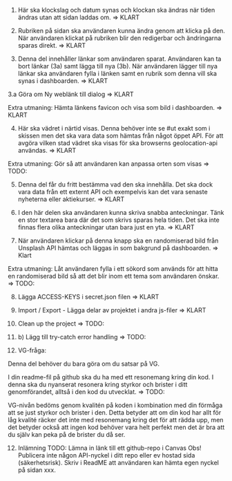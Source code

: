 

1. Här ska klockslag och datum synas och klockan ska ändras när tiden ändras utan att sidan laddas om.
=> KLART

2. Rubriken på sidan ska användaren kunna ändra genom att klicka på den. När användaren klickat på rubriken blir den redigerbar och ändringarna sparas direkt.
=> KLART

3. Denna del innehåller länkar som användaren sparat. Användaren kan ta bort länkar (3a) samt lägga till nya (3b). När användaren lägger till nya länkar ska användaren fylla i länken samt en rubrik som denna vill ska synas i dashboarden.
=> KLART

3.a Göra om Ny weblänk till dialog
=> KLART

Extra utmaning: Hämta länkens favicon och visa som bild i dashboarden.
=> KLART

4. Här ska vädret i närtid visas. Denna behöver inte se #ut exakt som i skissen men det ska vara data som hämtas från något öppet API. För att avgöra vilken stad vädret ska visas för ska browserns geolocation-api användas.
=> KLART

Extra utmaning: Gör så att användaren kan anpassa orten som visas
=> TODO:

5. Denna del får du fritt bestämma vad den ska innehålla. Det ska dock vara data från ett externt API och exempelvis kan det vara senaste nyheterna eller aktiekurser.
=> KLART

6. I den här delen ska användaren kunna skriva snabba anteckningar. Tänk en stor textarea bara där det som skrivs sparas hela tiden. Det ska inte finnas flera olika anteckningar utan bara just en yta.
=> KLART

7. När användaren klickar på denna knapp ska en randomiserad bild från Unsplash API hämtas och läggas in som bakgrund på dashboarden.
=> Klart

Extra utmaning: Låt användaren fylla i ett sökord som används för att hitta en randomiserad bild så att det blir inom ett tema som användaren önskar.
=> TODO:
 
8. Lägga ACCESS-KEYS i secret.json filen 
=> KLART

9. Import / Export  - Lägga delar av projektet i andra js-filer 
=> KLART

10. Clean up the project
=> TODO:

10. b) Lägg till try-catch error handling
=> TODO: 

11. VG-fråga:

Denna del behöver du bara göra om du satsar på VG.

I din readme-fil på github ska du ha med ett resonemang kring din kod. I denna ska du nyanserat resonera kring styrkor och brister i ditt genomförandet, alltså i den kod du utvecklat.
=> TODO:

VG-nivån bedöms genom kvalitén på koden i kombination med din förmåga att se just styrkor och brister i den. Detta betyder att om din kod har allt för låg kvalité räcker det inte med resonemang kring det för att rädda upp, men det betyder också att ingen kod behöver vara helt perfekt men det är bra att du själv kan peka på de brister du då ser.

 

12. Inlämning  TODO:
Lämna in länk till ett github-repo i Canvas
Obs! Publicera inte någon API-nyckel i ditt repo eller ev hostad sida (säkerhetsrisk). Skriv i ReadME att användaren kan hämta egen nyckel på sidan xxx.